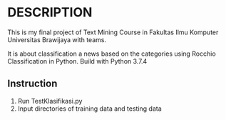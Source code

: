 # DESCRIPTION

This is my final project of Text Mining Course in Fakultas Ilmu Komputer Universitas Brawijaya with teams.

It is about classification a news based on the categories using Rocchio Classification in Python. Build with Python 3.7.4

## Instruction
1. Run TestKlasifikasi.py
2. Input directories of training data and testing data
